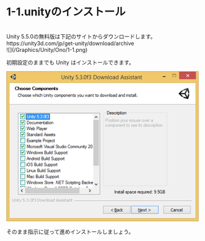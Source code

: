 # 1-1.unityのインストール
<br>
Unity 5.5.0の無料版は下記のサイトからダウンロードします。
https://unity3d.com/jp/get-unity/download/archive
<br>
![](/Graphics/Unity/Ono/1-1.png)


初期設定のままでも Unity はインストールできます。

![](/Graphics/Unity/Ono/1-1a.png)

そのまま指示に従って進めインストールしましょう。

